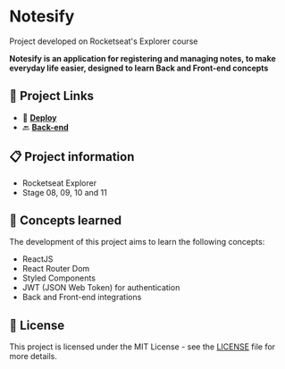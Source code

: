 # Notesify

Project developed on Rocketseat's Explorer course

**Notesify is an application for registering and managing notes, to make everyday life easier, designed to learn Back and Front-end concepts**

## 🔗 Project Links

- 🚀 [**Deploy**](https://notesify-web.netlify.app)
- 🔙 [**Back-end**](https://github.com/emanueltavecia/notesify-api)

## 📋 Project information

- Rocketseat Explorer
- Stage 08, 09, 10 and 11

## 🧠 Concepts learned

The development of this project aims to learn the following concepts:

- ReactJS
- React Router Dom
- Styled Components
- JWT (JSON Web Token) for authentication
- Back and Front-end integrations

## 📄 License

This project is licensed under the MIT License - see the [LICENSE](./LICENSE) file for more details.

